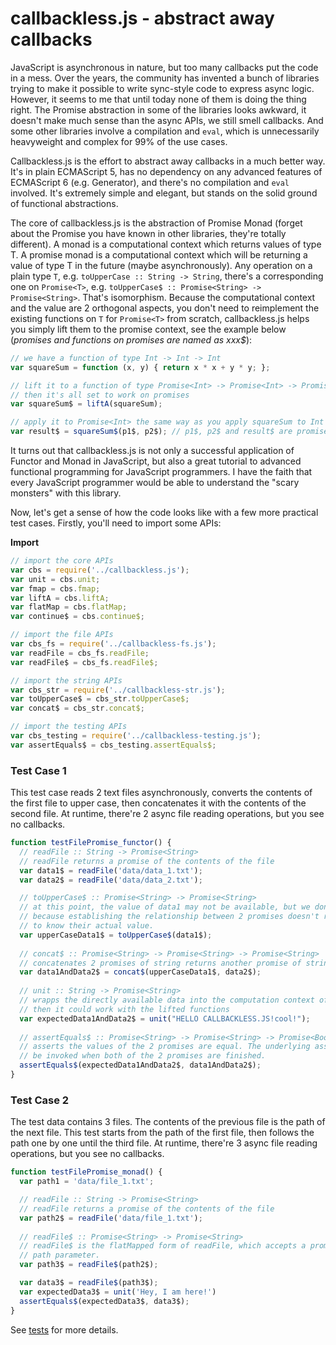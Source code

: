 callbackless.js - abstract away callbacks
=======

JavaScript is asynchronous in nature, but too many callbacks put the code in a mess. Over the years, the community has invented a bunch of libraries trying to make it possible to write sync-style code to express async logic. However, it seems to me that until today none of them is doing the thing right. The Promise abstraction in some of the libraries looks awkward, it doesn't make much sense than the async APIs, we still smell callbacks. And some other libraries involve a compilation and ``eval``, which is unnecessarily heavyweight and complex for 99% of the use cases.

Callbackless.js is the effort to abstract away callbacks in a much better way. It's in plain ECMAScript 5, has no dependency on any advanced features of ECMAScript 6 (e.g. Generator), and there's no compilation and ``eval`` involved. It's extremely simple and elegant, but stands on the solid ground of functional abstractions.

The core of callbackless.js is the abstraction of Promise Monad (forget about the Promise you have known in other libraries, they're totally different). A monad is a computational context which returns values of type T. A promise monad is a computational context which will be returning a value of type T in the future (maybe asynchronously). Any operation on a plain type ``T``, e.g. ``toUpperCase :: String -> String``, there's a corresponding one on ``Promise<T>``, e.g. ``toUpperCase$ :: Promise<String> -> Promise<String>``. That's isomorphism. Because the computational context and the value are 2 orthogonal aspects, you don't need to reimplement the existing functions on ``T`` for ``Promise<T>`` from scratch, callbackless.js helps you simply lift them to the promise context, see the example below (*promises and functions on promises are named as xxx$*):

```javascript
// we have a function of type Int -> Int -> Int
var squareSum = function (x, y) { return x * x + y * y; };

// lift it to a function of type Promise<Int> -> Promise<Int> -> Promise<Int>,
// then it's all set to work on promises
var squareSum$ = liftA(squareSum);

// apply it to Promise<Int> the same way as you apply squareSum to Int
var result$ = squareSum$(p1$, p2$); // p1$, p2$ and result$ are promises of Int
```

It turns out that callbackless.js is not only a successful application of Functor and Monad in JavaScript, but also a great tutorial to advanced functional programming for JavaScript programmers. I have the faith that every JavaScript programmer would be able to understand the "scary monsters" with this library.

Now, let's get a sense of how the code looks like with a few more practical test cases. Firstly, you'll need to import some APIs:

**Import**

```javascript
// import the core APIs
var cbs = require('../callbackless.js');
var unit = cbs.unit;
var fmap = cbs.fmap;
var liftA = cbs.liftA;
var flatMap = cbs.flatMap;
var continue$ = cbs.continue$;

// import the file APIs
var cbs_fs = require('../callbackless-fs.js');
var readFile = cbs_fs.readFile;
var readFile$ = cbs_fs.readFile$;

// import the string APIs
var cbs_str = require('../callbackless-str.js');
var toUpperCase$ = cbs_str.toUpperCase$;
var concat$ = cbs_str.concat$;

// import the testing APIs
var cbs_testing = require('../callbackless-testing.js');
var assertEquals$ = cbs_testing.assertEquals$;
```

### Test Case 1 ###

This test case reads 2 text files asynchronously, converts the contents of the first file to upper case, then concatenates it with the contents of the second file. At runtime, there're 2 async file reading operations, but you see no callbacks.

```javascript
function testFilePromise_functor() {
  // readFile :: String -> Promise<String>
  // readFile returns a promise of the contents of the file
  var data1$ = readFile('data/data_1.txt');
  var data2$ = readFile('data/data_2.txt');

  // toUpperCase$ :: Promise<String> -> Promise<String>
  // at this point, the value of data1 may not be available, but we don't care,
  // because establishing the relationship between 2 promises doesn't require
  // to know their actual value.
  var upperCaseData1$ = toUpperCase$(data1$);
  
  // concat$ :: Promise<String> -> Promise<String> -> Promise<String>
  // concatenates 2 promises of string returns another promise of string
  var data1AndData2$ = concat$(upperCaseData1$, data2$); 
  
  // unit :: String -> Promise<String>
  // wrapps the directly available data into the computation context of promise
  // then it could work with the lifted functions
  var expectedData1AndData2$ = unit("HELLO CALLBACKLESS.JS!cool!");
  
  // assertEquals$ :: Promise<String> -> Promise<String> -> Promise<Boolean>
  // asserts the values of the 2 promises are equal. The underlying assert will
  // be invoked when both of the 2 promises are finished.
  assertEquals$(expectedData1AndData2$, data1AndData2$);
}
```

### Test Case 2 ###

The test data contains 3 files. The contents of the previous file is the path of the next file. This test starts from the path of the first file, then follows the path one by one until the third file. At runtime, there're 3 async file reading operations, but you see no callbacks.

```javascript
function testFilePromise_monad() {
  var path1 = 'data/file_1.txt';

  // readFile :: String -> Promise<String>
  // readFile returns a promise of the contents of the file
  var path2$ = readFile('data/file_1.txt');
  
  // readFile$ :: Promise<String> -> Promise<String>
  // readFile$ is the flatMapped form of readFile, which accepts a promise type
  // path parameter.
  var path3$ = readFile$(path2$);

  var data3$ = readFile$(path3$);
  var expectedData3$ = unit('Hey, I am here!')
  assertEquals$(expectedData3$, data3$);
}
```

See [tests](https://github.com/weidagang/callbackless-js/blob/master/tests/test-callbackless-fs.js) for more details.
